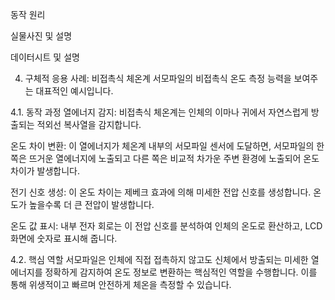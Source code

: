 동작 원리

실물사진 및 설명

데이터시트 및 설명

4. 구체적 응용 사례: 비접촉식 체온계
서모파일의 비접촉식 온도 측정 능력을 보여주는 대표적인 예시입니다.

4.1. 동작 과정
열에너지 감지: 비접촉식 체온계는 인체의 이마나 귀에서 자연스럽게 방출되는 적외선 복사열을 감지합니다.

온도 차이 변환: 이 열에너지가 체온계 내부의 서모파일 센서에 도달하면, 서모파일의 한쪽은 뜨거운 열에너지에 노출되고 다른 쪽은 비교적 차가운 주변 환경에 노출되어 온도 차이가 발생합니다.

전기 신호 생성: 이 온도 차이는 제베크 효과에 의해 미세한 전압 신호를 생성합니다. 온도가 높을수록 더 큰 전압이 발생합니다.

온도 값 표시: 내부 전자 회로는 이 전압 신호를 분석하여 인체의 온도로 환산하고, LCD 화면에 숫자로 표시해 줍니다.

4.2. 핵심 역할
서모파일은 인체에 직접 접촉하지 않고도 신체에서 방출되는 미세한 열에너지를 정확하게 감지하여 온도 정보로 변환하는 핵심적인 역할을 수행합니다. 이를 통해 위생적이고 빠르며 안전하게 체온을 측정할 수 있습니다.
